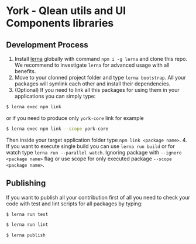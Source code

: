 # York - Qlean utils and UI Components libraries

<a name="development"></a>
## Development Process

1. Install [lerna](https://github.com/lerna/lerna) globally with command `npm i -g lerna` and clone this repo. We recommend to investigate `lerna` for advanced usage with all benefits.
2. Move to your clonned project folder and type `lerna bootstrap`. All your packages will symlink each other and install their dependencies.
3. (Optional) If you need to link all this packages for using them in your applications you can simply type:
```sh
$ lerna exec npm link
```
or if you need to produce only `york-core` link for example
```sh
$ lerna exec npm link --scope york-core
```
Then inside your target application folder type `npm link <package name>`.
4. If you want to execute single build you can use `lerna run build` or for watch type `lerna run --parallel watch`. Ignoring package with `--ignore <package name>` flag or use scope for only executed package `--scope <package name>`.

## Publishing

If you want to publish all your contribution first of all you need to check your code with test and lint scripts for all packages by typing:
```sh
$ lerna run test

$ lerna run lint

$ lerna publish
```
